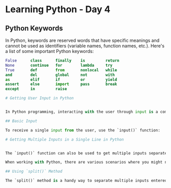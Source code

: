 # Learning Python - Day 4

## Python Keywords

In Python, keywords are reserved words that have specific meanings and cannot be used as identifiers (variable names, function names, etc.). Here's a list of some important Python keywords:

```python
False      class      finally    is         return
None       continue   for        lambda     try
True       def        from       nonlocal   while
and        del        global     not        with
as         elif       if         or         yield
assert     else       import     pass       break
except     in         raise

# Getting User Input in Python


In Python programming, interacting with the user through input is a common task. 

## Basic Input

To receive a single input from the user, use the `input()` function:

# Getting Multiple Inputs in a Single Line in Python


The `input()` function can also be used to get multiple inputs separated by spaces. 

When working with Python, there are various scenarios where you might need to collect multiple inputs from the user in a single line.

## Using `split()` Method

The `split()` method is a handy way to separate multiple inputs entered in a single line.